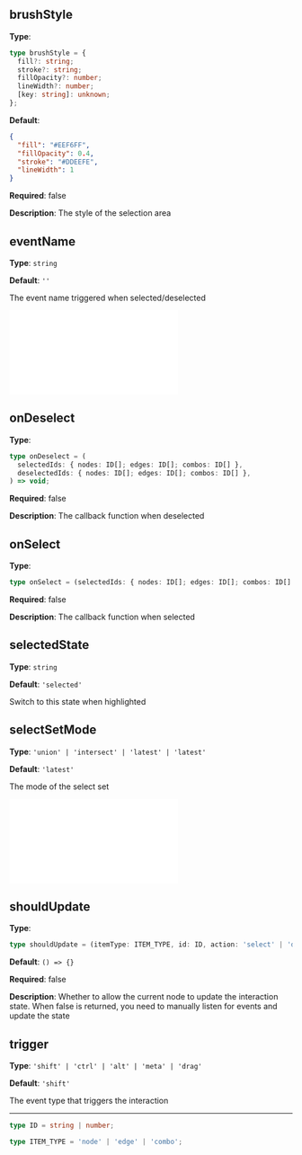 ## brushStyle

**Type**:

```ts
type brushStyle = {
  fill?: string;
  stroke?: string;
  fillOpacity?: number;
  lineWidth?: number;
  [key: string]: unknown;
};
```

**Default**:

```json
{
  "fill": "#EEF6FF",
  "fillOpacity": 0.4,
  "stroke": "#DDEEFE",
  "lineWidth": 1
}
```

**Required**: false

**Description**: The style of the selection area

## eventName

**Type**: `string`

**Default**: `''`

The event name triggered when selected/deselected

<embed src="./BehaviorItemTypes.en.md"></embed>

## onDeselect

**Type**:

```ts
type onDeselect = (
  selectedIds: { nodes: ID[]; edges: ID[]; combos: ID[] },
  deselectedIds: { nodes: ID[]; edges: ID[]; combos: ID[] },
) => void;
```

**Required**: false

**Description**: The callback function when deselected

## onSelect

**Type**:

```ts
type onSelect = (selectedIds: { nodes: ID[]; edges: ID[]; combos: ID[] }) => void;
```

**Required**: false

**Description**: The callback function when selected

## selectedState

**Type**: `string`

**Default**: `'selected'`

Switch to this state when highlighted

## selectSetMode

**Type**: `'union' | 'intersect' | 'latest' | 'latest'`

**Default**: `'latest'`

The mode of the select set

<embed src="./BehaviorShouldBegin.zh.md"></embed>

## shouldUpdate

**Type**:

```ts
type shouldUpdate = (itemType: ITEM_TYPE, id: ID, action: 'select' | 'deselect', self: BrushSelect) => boolean;
```

**Default**: `() => {}`

**Required**: false

**Description**: Whether to allow the current node to update the interaction state. When false is returned, you need to manually listen for events and update the state

## trigger

**Type**: `'shift' | 'ctrl' | 'alt' | 'meta' | 'drag'`

**Default**: `'shift'`

The event type that triggers the interaction

---

```ts
type ID = string | number;

type ITEM_TYPE = 'node' | 'edge' | 'combo';
```
